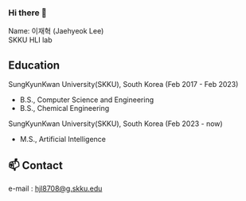 ### Hi there 👋
Name: 이재혁 (Jaehyeok Lee) <br>
SKKU HLI lab

## Education
SungKyunKwan University(SKKU), South Korea (Feb 2017 - Feb 2023)
- B.S., Computer Science and Engineering
- B.S., Chemical Engineering

SungKyunKwan University(SKKU), South Korea (Feb 2023 - now)
- M.S., Artificial Intelligence

## 📫 Contact
e-mail : hjl8708@g.skku.edu

<!--
**jaehyeokLee-119/jaehyeokLee-119** is a ✨ _special_ ✨ repository because its `README.md` (this file) appears on your GitHub profile.

Here are some ideas to get you started:

- 🔭 I’m currently working on ...
- 🌱 I’m currently learning ...
- 👯 I’m looking to collaborate on ...
- 🤔 I’m looking for help with ...
- 💬 Ask me about ...
- 📫 How to reach me: ...
- 😄 Pronouns: ...
- ⚡ Fun fact: ...
-->
